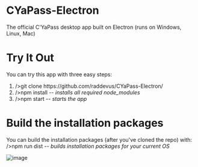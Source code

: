 # CYaPass-Electron
The official C'YaPass desktop app built on Electron (runs on Windows, Linux, Mac)

<h1>Try It Out</h1>
You can try this app with three easy steps:
<ol>
<li> /&gt;git clone https://github.com/raddevus/CYaPass-Electron/</li>
<li>/&gt;npm install -- <em>installs all required node_modules</em></li>
<li>/&gt;npm start -- <em>starts the app</em>
</ol>

<h1>Build the installation packages</h1>
You can build the installation packages (after you've cloned the repo) with:<br/>
/&gt;npm run dist  -- <em>builds installation packages for your current OS</em>

![image](https://github.com/raddevus/CYaPass-Electron/assets/16722666/a1bd330f-72a6-4445-b895-eb37c4fbec1d)
